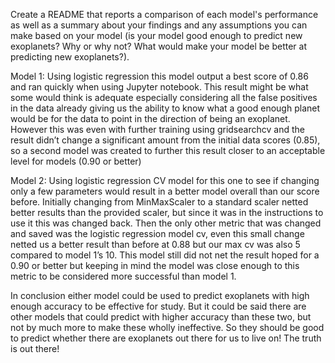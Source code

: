   Create a README that reports a comparison of each model's performance as well as a summary about your findings and any assumptions you can make based on your model (is your model good enough to predict new exoplanets? Why or why not? What would make your model be better at predicting new exoplanets?).
  
  Model 1: Using logistic regression this model output a best score of 0.86 and ran quickly when using Jupyter notebook. This result might be what some would think is adequate especially considering all the false positives in the data already giving us the ability to know what a good enough planet would be for the data to point in the direction of being an exoplanet. However this was even with further training using gridsearchcv and the result didn’t change a significant amount from the initial data scores (0.85), so a second model was created to further this result closer to an acceptable level for models (0.90 or better)

Model 2: Using logistic regression CV model for this one to see if changing only a few parameters would result in a better model overall than our score before.  Initially changing from MinMaxScaler to a standard scaler netted better results than the provided scaler, but since it was in the instructions to use it this was changed back.  Then the only other metric that was changed and saved was the logistic regression model cv, even this small change netted us a better result than before at 0.88 but our max cv was also 5 compared to model 1’s 10. This model still did not net the result hoped for a 0.90 or better but keeping in mind the model was close enough to this metric to be considered more successful than model 1.

In conclusion either model could be used to predict exoplanets with high enough accuracy to be effective for study.  But it could be said there are other models that could predict with higher accuracy than these two, but not by much more to make these wholly ineffective. So they should be good to predict whether there are exoplanets out there for us to live on! The truth is out there!
